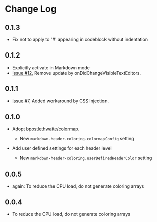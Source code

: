 # Change Log

## 0.1.3

* Fix not to apply to '#' appearing in codeblock without indentation

## 0.1.2

* Explicitly activate in Markdown mode
* [Issue #12](https://github.com/satokaz/vscode-markdown-header-coloring/issues/12), Remove update by onDidChangeVisibleTextEditors.

## 0.1.1

* [Issue #7](https://github.com/satokaz/vscode-markdown-header-coloring/issues/7#issuecomment-456640884), Added workaround by CSS Injection.

## 0.1.0

* Adopt [bpostlethwaite/colormap](https://github.com/bpostlethwaite/colormap). 
  - New `markdown-header-coloring.colormapConfig` setting
  
* Add user defined settings for each header level
  - New `markdown-header-coloring.userDefinedHeaderColor` setting

## 0.0.5

* again: To reduce the CPU load, do not generate coloring arrays

## 0.0.4

* To reduce the CPU load, do not generate coloring arrays